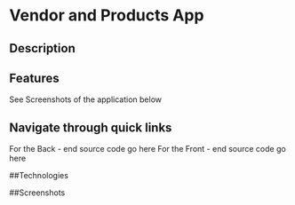# Vendor and Products App

## Description
## Features

See Screenshots of the application below

## Navigate through quick links
For the Back - end source code go here 
For the Front - end source code go here

##Technologies

##Screenshots

